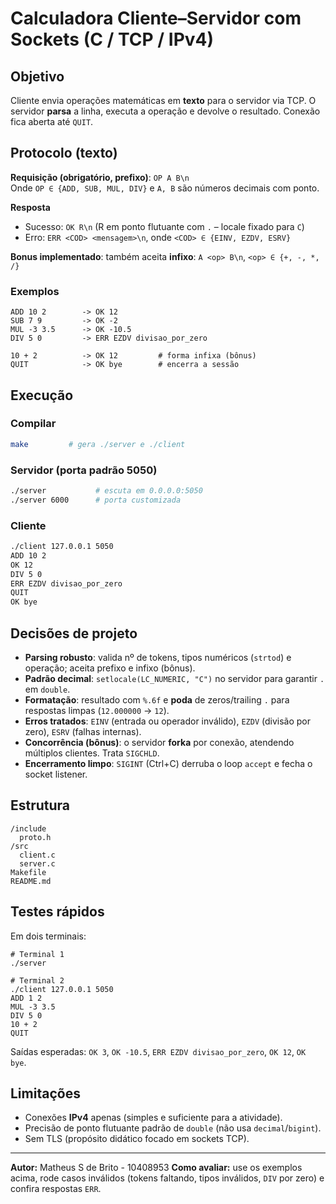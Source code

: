 # Calculadora Cliente–Servidor com Sockets (C / TCP / IPv4)

## Objetivo
Cliente envia operações matemáticas em **texto** para o servidor via TCP. O servidor **parsa** a linha, executa a operação e devolve o resultado. Conexão fica aberta até `QUIT`.

## Protocolo (texto)
**Requisição (obrigatório, prefixo)**: `OP A B\n`  
Onde `OP ∈ {ADD, SUB, MUL, DIV}` e `A, B` são números decimais com ponto.

**Resposta**  
- Sucesso: `OK R\n` (R em ponto flutuante com `.` – locale fixado para `C`)  
- Erro: `ERR <COD> <mensagem>\n`, onde `<COD> ∈ {EINV, EZDV, ESRV}`

**Bonus implementado**: também aceita **infixo**: `A <op> B\n`, `<op> ∈ {+, -, *, /}`

### Exemplos
```
ADD 10 2        -> OK 12
SUB 7 9         -> OK -2
MUL -3 3.5      -> OK -10.5
DIV 5 0         -> ERR EZDV divisao_por_zero

10 + 2          -> OK 12         # forma infixa (bônus)
QUIT            -> OK bye        # encerra a sessão
```

## Execução
### Compilar
```bash
make         # gera ./server e ./client
```

### Servidor (porta padrão 5050)
```bash
./server           # escuta em 0.0.0.0:5050
./server 6000      # porta customizada
```

### Cliente
```bash
./client 127.0.0.1 5050
ADD 10 2
OK 12
DIV 5 0
ERR EZDV divisao_por_zero
QUIT
OK bye
```

## Decisões de projeto
- **Parsing robusto**: valida nº de tokens, tipos numéricos (`strtod`) e operação; aceita prefixo e infixo (bônus).  
- **Padrão decimal**: `setlocale(LC_NUMERIC, "C")` no servidor para garantir `.` em `double`.  
- **Formatação**: resultado com `%.6f` e **poda** de zeros/trailing `.` para respostas limpas (`12.000000` → `12`).  
- **Erros tratados**: `EINV` (entrada ou operador inválido), `EZDV` (divisão por zero), `ESRV` (falhas internas).  
- **Concorrência (bônus)**: o servidor **forka** por conexão, atendendo múltiplos clientes. Trata `SIGCHLD`.  
- **Encerramento limpo**: `SIGINT` (Ctrl+C) derruba o loop `accept` e fecha o socket listener.

## Estrutura
```
/include
  proto.h
/src
  client.c
  server.c
Makefile
README.md
```

## Testes rápidos
Em dois terminais:
```
# Terminal 1
./server

# Terminal 2
./client 127.0.0.1 5050
ADD 1 2
MUL -3 3.5
DIV 5 0
10 + 2
QUIT
```
Saídas esperadas: `OK 3`, `OK -10.5`, `ERR EZDV divisao_por_zero`, `OK 12`, `OK bye`.

## Limitações
- Conexões **IPv4** apenas (simples e suficiente para a atividade).
- Precisão de ponto flutuante padrão de `double` (não usa `decimal`/`bigint`).
- Sem TLS (propósito didático focado em sockets TCP).

---

**Autor:** Matheus S de Brito - 10408953
**Como avaliar:** use os exemplos acima, rode casos inválidos (tokens faltando, tipos inválidos, `DIV` por zero) e confira respostas `ERR`.
